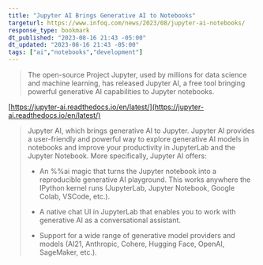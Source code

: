 ```yaml
---
title: "Jupyter AI Brings Generative AI to Notebooks"
targeturl: https://www.infoq.com/news/2023/08/jupyter-ai-notebooks/ 
response_type: bookmark
dt_published: "2023-08-16 21:43 -05:00"
dt_updated: "2023-08-16 21:43 -05:00"
tags: ["ai","notebooks","development"]
---
```


> The open-source Project Jupyter, used by millions for data science and machine learning, has released Jupyter AI, a free tool bringing powerful generative AI capabilities to Jupyter notebooks.

[https://jupyter-ai.readthedocs.io/en/latest/](https://jupyter-ai.readthedocs.io/en/latest/)

> Jupyter AI, which brings generative AI to Jupyter. Jupyter AI provides a user-friendly and powerful way to explore generative AI models in notebooks and improve your productivity in JupyterLab and the Jupyter Notebook. More specifically, Jupyter AI offers:
> 
> - An %%ai magic that turns the Jupyter notebook into a reproducible generative AI playground. This works anywhere the IPython kernel runs (JupyterLab, Jupyter Notebook, Google Colab, VSCode, etc.).
> 
> - A native chat UI in JupyterLab that enables you to work with generative AI as a conversational assistant.
>
> - Support for a wide range of generative model providers and models (AI21, Anthropic, Cohere, Hugging Face, OpenAI, SageMaker, etc.).